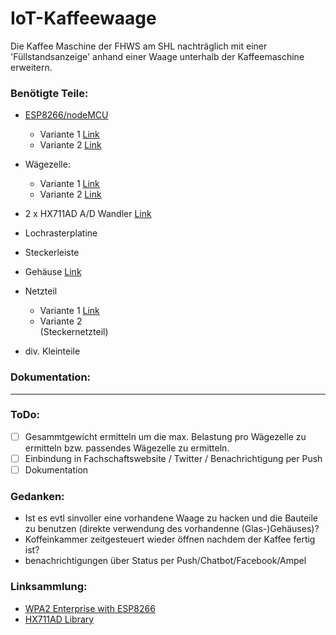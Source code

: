 # IoT-Kaffeewaage
Die Kaffee Maschine der FHWS am SHL nachträglich mit einer 'Füllstandsanzeige' anhand einer Waage unterhalb der Kaffeemaschine erweitern.


### Benötigte Teile:
* [ESP8266/nodeMCU](https://en.wikipedia.org/wiki/NodeMCU)
    * Variante 1  [Link](http://www.ebay.de/itm/WeMos-D1-WiFi-ESP8266-IoT-im-UNO-Format-NodeMCU-Lua-ESP-12E-DIY-Arduino-IDE-E24-/172436939911?var=&hash=item28260ae487:g:cg8AAOSw-0xYSy7y)
    * Variante 2  [Link](https://www.ebay.de/itm/NodeMcu-Lua-WIFI-Netzwerk-entwicklungs-board-basiert-ESP8266-CP2102-Board-TE390/281892539846?_trkparms=aid%3D555018%26algo%3DPL.SIM%26ao%3D2%26asc%3D46153%26meid%3D38c5c7ce32e24b6ea4abd20b38c03c5b%26pid%3D100005%26rk%3D1%26rkt%3D6%26mehot%3Dag%26sd%3D122751004851&_trksid=p2047675.c100005.m1851)
* Wägezelle:  
    * Variante 1  [Link](https://www.ebay.de/itm/4Stuck-15cm-Bridge-Karosserie-Wagezellenwaage-Elektronische-Wagezelle-50Kg-/351943785939?hash=item51f17bfdd3:g:U3gAAOSwCMFZ5nbo)
    * Variante 2  [Link](https://www.ebay.de/itm/5KG-Bewegliche-Waage-Wiegesensor-Wagezelle-mit-HX711AD-Gewicht-Sensor-Modul-/142311366767?hash=item21226b206f:g:q4cAAOSwWxNYxkyI)

* 2 x HX711AD A/D Wandler [Link](https://www.ebay.de/itm/5PCS-Arduino-HX711-Sensor-Dual-Channel-24-Bit-Precision-A-D-Module-TE201-/381273089433?hash=item58c5a5a599:g:kGAAAOSw9eVXVXMF) 
* Lochrasterplatine
* Steckerleiste
* Gehäuse [Link](https://www.ebay.de/itm/Industriegehause-Leergehause-Verteilerkasten-Schaltschrank-Verteilergehause-/191727919905?var=&hash=item2ca3dfe321:g:DNgAAOSwwbdWNJdn)
* Netzteil   
    * Variante 1  [Link](http://www.ebay.de/itm/MeanWell-Netzteile-RS-Serie-Schaltnetzteile-3-3V-5V-12V-15V-24V-48V-/231152362481?var=&hash=item35d1c123f1:g:EVAAAOSwiYFXEe04)
    * Variante 2  
    (Steckernetzteil)
* div. Kleinteile
### Dokumentation:





***

### ToDo:

- [ ] Gesammtgewicht ermitteln um die max. Belastung pro Wägezelle zu ermitteln bzw. passendes Wägezelle zu ermitteln.
- [ ] Einbindung in Fachschaftswebsite / Twitter / Benachrichtigung per Push
- [ ] Dokumentation

### Gedanken:

* Ist es evtl sinvoller eine vorhandene Waage zu hacken und die Bauteile zu benutzen (direkte verwendung des vorhandenne (Glas-)Gehäuses)?
* Koffeinkammer zeitgesteuert wieder öffnen nachdem der Kaffee fertig ist?
* benachrichtigungen über Status per Push/Chatbot/Facebook/Ampel


### Linksammlung:
* [WPA2 Enterprise with ESP8266](https://www.hallgeirholien.no/post/esp8266-eap/)
* [HX711AD Library](https://github.com/bogde/HX711)

